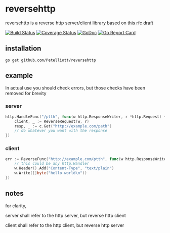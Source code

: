# reversehttp

reversehttp is a reverse http server/client library based on
[this rfc draft](https://tools.ietf.org/html/draft-lentczner-rhttp-00)

[![Build Status](https://travis-ci.com/Petelliott/reversehttp.svg?branch=master)](https://travis-ci.com/Petelliott/reversehttp)
[![Coverage Status](https://coveralls.io/repos/github/Petelliott/reversehttp/badge.svg?branch=master)](https://coveralls.io/github/Petelliott/reversehttp?branch=master)
[![GoDoc](https://godoc.org/github.com/Petelliott/reversehttp?status.svg)](https://godoc.org/github.com/Petelliott/reversehttp)
[![Go Report Card](https://goreportcard.com/badge/github.com/petelliott/reversehttp)](https://goreportcard.com/report/github.com/petelliott/reversehttp)

## installation

```
go get github.com/Petelliott/reversehttp
```

## example

In actual use you should check errors, but those checks have been removed for brevity

### server

```go
http.HandleFunc("/ptth", func(w http.ResponseWriter, r *http.Request) {
	client, _ := ReverseRequest(w, r)
	resp, _ := c.Get("http://example.com/path")
	// do whatever you want with the response
})
```

### client

```go
err := ReverseFunc("http://example.com/ptth", func(w http.ResponseWriter, r *http.Request) {
	// this could be any http.Handler
	w.Header().Add("Content-Type", "text/plain")
	w.Write([]byte("hello world\n"))
})
```

## notes

for clarity,

server shall refer to the http server, but reverse http client

client shall refer to the http client, but reverse http server
